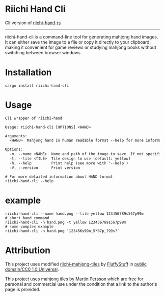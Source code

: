 # Riichi Hand Cli

Cli version of [riichi-hand-rs](https://github.com/m4tx/riichi-hand-rs)

---
riichi-hand-cli is a command-line tool for generating mahjong hand images. It can either save the image to a file or copy it directly to your clipboard, making it convenient for game reviews or studying mahjong books without switching between browser windows.

# Installation
```shell
cargo install riichi-hand-cli
```

# Usage
```txt
Cli wrapper of riichi-hand

Usage: riichi-hand-cli [OPTIONS] <HAND>

Arguments:
  <HAND>  Mahjong hand in human readable format --help for more information

Options:
  -n, --name <NAME>  Name and path of the image to save. If not specified, the image will be copied to clipboard
  -t, --tile <TILE>  Tile design to use [default: yellow]
  -h, --help         Print help (see more with '--help')
  -V, --version      Print version
```

```shell
# For more detailed information about HAND format
riichi-hand-cli --help
```

# example

```shell
riichi-hand-cli --name hand.png --tile yellow 123456789s567p99m
# short hand command
riichi-hand-cli -n hand.png -t yellow 123456789s567p99m
# some complex example
riichi-hand-cli -n hand.png '123456s99m_5*67p_?99s?'
```

# Attribution

This project uses modified
[riichi-mahjong-tiles](https://github.com/FluffyStuff/riichi-mahjong-tiles)
by [FluffyStuff](https://github.com/FluffyStuff) in
[public domain/CC0 1.0 Universal](https://creativecommons.org/publicdomain/zero/1.0/).

This project uses mahjong tiles by
[Martin Persson](https://www.martinpersson.org/) which are free for personal
and commercial use under the condition that a link to the author's page
is provided.

